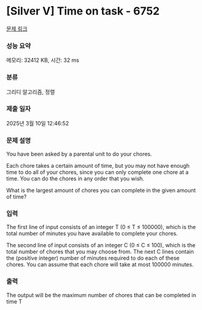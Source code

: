 # [Silver V] Time on task - 6752 

[문제 링크](https://www.acmicpc.net/problem/6752) 

### 성능 요약

메모리: 32412 KB, 시간: 32 ms

### 분류

그리디 알고리즘, 정렬

### 제출 일자

2025년 3월 10일 12:46:52

### 문제 설명

<p>You have been asked by a parental unit to do your chores.</p>

<p>Each chore takes a certain amount of time, but you may not have enough time to do all of your chores, since you can only complete one chore at a time. You can do the chores in any order that you wish.</p>

<p>What is the largest amount of chores you can complete in the given amount of time?</p>

### 입력 

 <p>The first line of input consists of an integer T (0 ≤ T ≤ 100000), which is the total number of minutes you have available to complete your chores.</p>

<p>The second line of input consists of an integer C (0 ≤ C ≤ 100), which is the total number of chores that you may choose from. The next C lines contain the (positive integer) number of minutes required to do each of these chores. You can assume that each chore will take at most 100000 minutes.</p>

### 출력 

 <p>The output will be the maximum number of chores that can be completed in time T</p>

